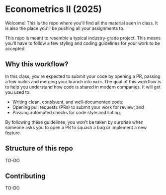 # Econometrics II (2025)
Welcome! This is the repo where you'll find all the material seen in class.
It is also the place you'll be pushing all your assignments to.

This repo is meant to resemble a typical industry-grade project. This means
you'll have to follow a few styling and coding guidelines for your work to be
accepted.

## Why this workflow?
In this class, you're expected to submit your code by opening a PR, passing
a few builds and merging your branch into `main`. The goal of this workflow
is to help you understand how code is shared in modern companies. It will
get you used to:
- Writing clean, consistent, and well-documented code;
- Opening pull requests (PRs) to submit your work for review; and
- Passing automated checks for code style and linting.

By following these guidelines, you won't be taken by surprise when someone
asks you to open a PR to squash a bug or implement a new feature.

## Structure of this repo
TO-DO

## Contributing
TO-DO
